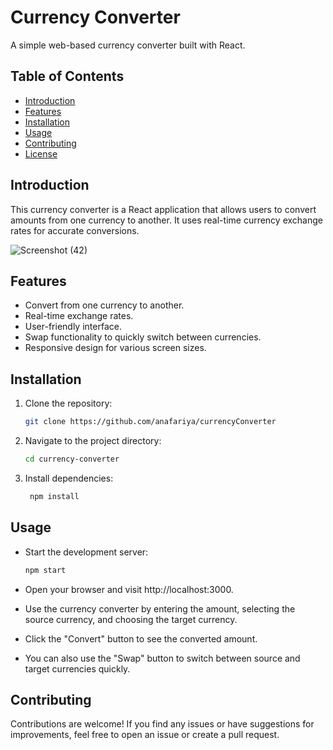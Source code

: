 # Currency Converter

A simple web-based currency converter built with React.

## Table of Contents

- [Introduction](#introduction)
- [Features](#features)
- [Installation](#installation)
- [Usage](#usage)
- [Contributing](#contributing)
- [License](#license)

## Introduction

This currency converter is a React application that allows users to convert amounts from one currency to another. It uses real-time currency exchange rates for accurate conversions.

![Screenshot (42)](https://github.com/anafariya/currencyConverter/assets/70438803/313609a6-2885-4c78-82f6-c9a5ac6391b8)

## Features

- Convert from one currency to another.
- Real-time exchange rates.
- User-friendly interface.
- Swap functionality to quickly switch between currencies.
- Responsive design for various screen sizes.

## Installation

1. Clone the repository:

   ```bash
   git clone https://github.com/anafariya/currencyConverter

2. Navigate to the project directory:

   ```bash
   cd currency-converter

3. Install dependencies:

   ```bash
    npm install

## Usage
* Start the development server:

    ```bash
    npm start
* Open your browser and visit http://localhost:3000.

* Use the currency converter by entering the amount, selecting the source currency, and choosing the target currency.

* Click the "Convert" button to see the converted amount.

* You can also use the "Swap" button to switch between source and target currencies quickly.

## Contributing
Contributions are welcome! If you find any issues or have suggestions for improvements, feel free to open an issue or create a pull request.
